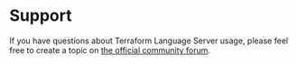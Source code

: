# Support

If you have questions about Terraform Language Server usage, please feel free to create a topic
on [the official community forum](https://discuss.hashicorp.com/c/terraform-core/terraform-editor-integrations).
